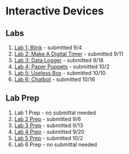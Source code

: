 # Interactive Devices

## Labs
1. [Lab 1: Blink](https://github.com/chrisbrownell/IDD-Fa18-Lab1-ckb77) - submitted 9/4
2. [Lab 2: Make A Digital Timer](https://github.com/chrisbrownell/IDD-Fa18-Lab2-ckb77/blob/master/README.md) - submitted 9/11
3. [Lab 3:  Data Logger](https://github.com/chrisbrownell/IDD-Fa18-Lab3-ckb77/blob/master/README.md) - submitted 9/18
4. [Lab 4: Paper Puppets](https://github.com/chrisbrownell/IDD-Fa18-Lab4-ckb77/blob/master/README.md) - submitted 10/2
5. [Lab 5: Useless Box](https://github.com/chrisbrownell/IDD-Fa18-Lab5-ckb77/blob/master/README.md) - submitted 10/10
6. [Lab 6: Chatbot](https://github.com/chrisbrownell/IDD-Fa18-Lab6-ckb77/blob/master/README.md) - submitted 10/16

## Lab Prep
1. Lab 1 Prep - no submittal needed
2. [Lab 2 Prep](https://github.com/chrisbrownell/IDD-Fa18-Lab2-Prep/) - submitted 9/6
3. [Lab 3 Prep](https://github.com/chrisbrownell/IDD-Fa18-Lab3-Prep/blob/master/README.md) - submitted 9/13
4. [Lab 4 Prep](https://github.com/chrisbrownell/IDD-Fa18-Lab4-Prep/blob/master/README.md) - submitted 9/20
5. [Lab 5 Prep](https://github.com/chrisbrownell/IDD-Fa18-Lab5-Prep/blob/master/README.md) - submitted 10/2
6. Lab 6 Prep - no submittal needed
